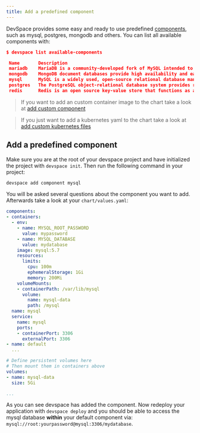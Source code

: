 ```yaml
---
title: Add a predefined component
---
```


DevSpace provides some easy and ready to use predefined [components](/docs/chart/basics/components), such as mysql, postgres, mongodb and others. You can list all available components with:
```json
$ devspace list available-components

 Name       Description                                                                               
 mariadb    MariaDB is a community-developed fork of MySQL intended to remain free under the GNU GPL  
 mongodb    MongoDB document databases provide high availability and easy scalability                 
 mysql      MySQL is a widely used, open-source relational database management system (RDBMS)         
 postgres   The PostgreSQL object-relational database system provides reliability and data integrity  
 redis      Redis is an open source key-value store that functions as a data structure server
```

> If you want to add an custom container image to the chart take a look at [add custom component](/docs/customization/add-component)

> If you just want to add a kubernetes yaml to the chart take a look at [add custom kubernetes files](/docs/customization/custom-manifests)

## Add a predefined component

Make sure you are at the root of your devspace project and have initialized the project with `devspace init`. Then run the following command in your project:
```bash
devspace add component mysql
```

You will be asked several questions about the component you want to add. Afterwards take a look at your `chart/values.yaml`:
```yaml
components:
- containers:
  - env:
    - name: MYSQL_ROOT_PASSWORD
      value: mypassword
    - name: MYSQL_DATABASE
      value: mydatabase
    image: mysql:5.7
    resources:
      limits:
        cpu: 100m
        ephemeralStorage: 1Gi
        memory: 200Mi
    volumeMounts:
    - containerPath: /var/lib/mysql
      volume:
        name: mysql-data
        path: /mysql
  name: mysql
  service:
    name: mysql
    ports:
    - containerPort: 3306
      externalPort: 3306
- name: default
  ...

# Define persistent volumes here
# Then mount them in containers above
volumes:
- name: mysql-data
  size: 5Gi

...
```

As you can see devspace has added the component. Now redeploy your application with `devspace deploy` and you should be able to access the mysql database **within** your default component via: `mysql://root:yourpassword@mysql:3306/mydatabase`.  
